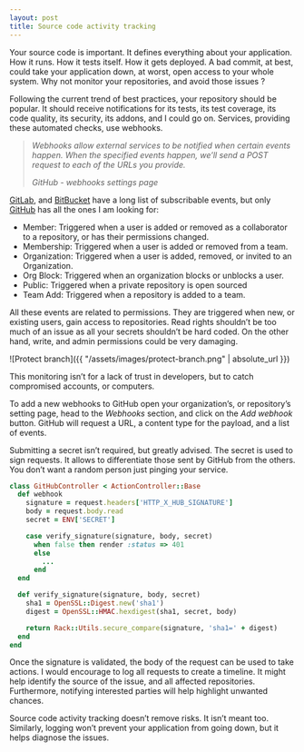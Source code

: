 ```yaml
---
layout: post
title: Source code activity tracking
---
```


Your source code is important. It defines everything about your application. How it runs. How it tests itself. How it gets deployed. A bad commit, at best, could take your application down, at worst, open access to your whole system. Why not monitor your repositories, and avoid those issues ?

Following the current trend of best practices, your repository should be popular. It should receive notifications for its tests, its test coverage, its code quality, its security, its addons, and I could go on. Services, providing these automated checks, use webhooks.

> *Webhooks allow external services to be notified when certain events happen. When the specified events happen, we’ll send a POST request to each of the URLs you provide.*
>
> *GitHub - webhooks settings page*

[GitLab](https://docs.gitlab.com/ee/user/project/integrations/webhooks.html#events), and [BitBucket](https://confluence.atlassian.com/bitbucket/event-payloads-740262817.html) have a long list of subscribable events, but only [GitHub](https://developer.github.com/webhooks/#events) has all the ones I am looking for:
- Member: Triggered when a user is added or removed as a collaborator to a repository, or has their permissions changed.
- Membership: Triggered when a user is added or removed from a team.
- Organization: Triggered when a user is added, removed, or invited to an Organization.
- Org Block: Triggered when an organization blocks or unblocks a user.
- Public: Triggered when a private repository is open sourced
- Team Add: Triggered when a repository is added to a team.

All these events are related to permissions. They are triggered when new, or existing users, gain access to repositories. Read rights shouldn’t be too much of an issue as all your secrets shouldn’t be hard coded. On the other hand, write, and admin permissions could be very damaging.

![Protect branch]({{ "/assets/images/protect-branch.png" | absolute_url }})

This monitoring isn’t for a lack of trust in developers, but to catch compromised accounts, or computers.

To add a new webhooks to GitHub open your organization’s, or repository’s setting page, head to the *Webhooks* section, and click on the *Add webhook* button. GitHub will request a URL, a content type for the payload, and a list of events.

Submitting a secret isn’t required, but greatly advised. The secret is used to sign requests. It allows to differentiate those sent by GitHub from the others. You don’t want a random person just pinging your service.

```ruby
class GitHubController < ActionController::Base
  def webhook
    signature = request.headers['HTTP_X_HUB_SIGNATURE']
    body = request.body.read
    secret = ENV['SECRET']

    case verify_signature(signature, body, secret)
      when false then render :status => 401
      else
        ...
      end
  end

  def verify_signature(signature, body, secret)
    sha1 = OpenSSL::Digest.new('sha1')
    digest = OpenSSL::HMAC.hexdigest(sha1, secret, body)

    return Rack::Utils.secure_compare(signature, 'sha1=' + digest)
  end
end
```

Once the signature is validated, the body of the request can be used to take actions. I would encourage to log all requests to create a timeline. It might help identify the source of the issue, and all affected repositories. Furthermore, notifying interested parties will help highlight unwanted chances.

Source code activity tracking doesn’t remove risks. It isn’t meant too. Similarly, logging won’t prevent your application from going down, but it helps diagnose the issues.
